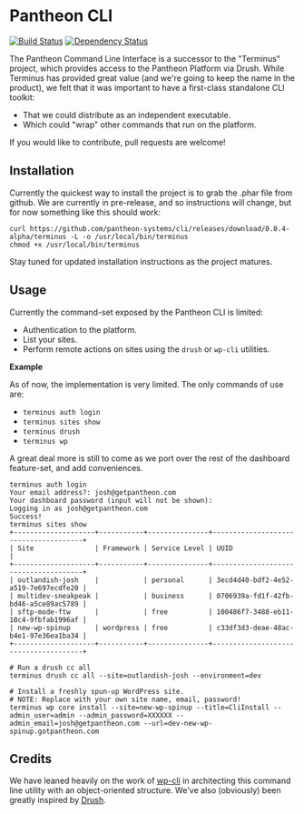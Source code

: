 Pantheon CLI
============

[![Build Status](https://travis-ci.org/pantheon-systems/cli.svg?branch=master)](https://travis-ci.org/pantheon-systems/cli) [![Dependency Status](https://gemnasium.com/pantheon-systems/cli.svg)](https://gemnasium.com/pantheon-systems/cli)

The Pantheon Command Line Interface is a successor to the "Terminus" project, which provides access to the Pantheon Platform via Drush. While Terminus has provided great value (and we're going to keep the name in the product), we felt that it was important to have a first-class standalone CLI toolkit:

- That we could distribute as an independent executable.
- Which could "wrap" other commands that run on the platform.

If you would like to contribute, pull requests are welcome!

Installation
------------

Currently the quickest way to install the project is to grab the .phar file from github. We are currently in pre-release, and so instructions will change, but for now something like this should work:

```
curl https://github.com/pantheon-systems/cli/releases/download/0.0.4-alpha/terminus -L -o /usr/local/bin/terminus
chmod +x /usr/local/bin/terminus
```

Stay tuned for updated installation instructions as the project matures.

Usage
-----

Currently the command-set exposed by the Pantheon CLI is limited:

- Authentication to the platform.
- List your sites.
- Perform remote actions on sites using the ```drush``` or ```wp-cli``` utilities.

**Example**

As of now, the implementation is very limited. The only commands of use are:

- ```terminus auth login```
- ```terminus sites show```
- ```terminus drush```
- ```terminus wp```

A great deal more is still to come as we port over the rest of the dashboard feature-set, and add conveniences.

```
terminus auth login
Your email address?: josh@getpantheon.com
Your dashboard password (input will not be shown):
Logging in as josh@getpantheon.com
Success!
terminus sites show
+--------------------+-----------+---------------+--------------------------------------+
| Site               | Framework | Service Level | UUID                                 |
+--------------------+-----------+---------------+--------------------------------------+
| outlandish-josh    |           | personal      | 3ecd4d40-bdf2-4e52-a519-7e697ecdfe20 |
| multidev-sneakpeak |           | business      | 0706939a-fd1f-42fb-bd46-a5ce89ac5789 |
| sftp-mode-ftw      |           | free          | 100486f7-3488-eb11-10c4-9fbfab1996af |
| new-wp-spinup      | wordpress | free          | c33df3d3-deae-48ac-b4e1-97e36ea1ba34 |
+--------------------+-----------+---------------+--------------------------------------+

# Run a drush cc all
terminus drush cc all --site=outlandish-josh --environment=dev

# Install a freshly spun-up WordPress site.
# NOTE: Replace with your own site name, email, password!
terminus wp core install --site=new-wp-spinup --title=CliInstall --admin_user=admin --admin_password=XXXXXX --admin_email=josh@getpantheon.com --url=dev-new-wp-spinup.gotpantheon.com
```

Credits
-------
We have leaned heavily on the work of [wp-cli](http://wp-cli.org/) in architecting this command line utility with an object-oriented structure. We've also (obviously) been greatly inspired by [Drush](http://drush.ws/).
